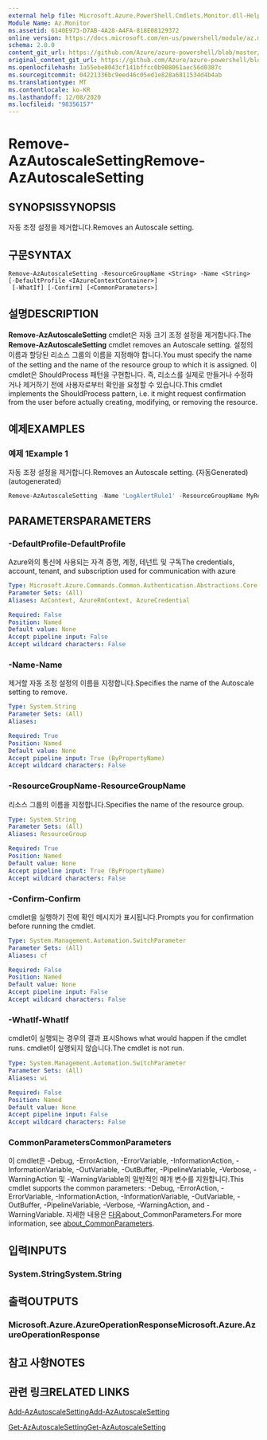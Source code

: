 ```yaml
---
external help file: Microsoft.Azure.PowerShell.Cmdlets.Monitor.dll-Help.xml
Module Name: Az.Monitor
ms.assetid: 6140E973-D7AB-4A28-A4FA-818E08129372
online version: https://docs.microsoft.com/en-us/powershell/module/az.monitor/remove-azautoscalesetting
schema: 2.0.0
content_git_url: https://github.com/Azure/azure-powershell/blob/master/src/Monitor/Monitor/help/Remove-AzAutoscaleSetting.md
original_content_git_url: https://github.com/Azure/azure-powershell/blob/master/src/Monitor/Monitor/help/Remove-AzAutoscaleSetting.md
ms.openlocfilehash: 1a55ebe8043cf141bffcc0b908061aec56d0387c
ms.sourcegitcommit: 04221336bc9eed46c05ed1e828a6811534d4b4ab
ms.translationtype: MT
ms.contentlocale: ko-KR
ms.lasthandoff: 12/08/2020
ms.locfileid: "98356157"
---
```

# <span data-ttu-id="f22da-101">Remove-AzAutoscaleSetting</span><span class="sxs-lookup"><span data-stu-id="f22da-101">Remove-AzAutoscaleSetting</span></span>

## <span data-ttu-id="f22da-102">SYNOPSIS</span><span class="sxs-lookup"><span data-stu-id="f22da-102">SYNOPSIS</span></span>
<span data-ttu-id="f22da-103">자동 조정 설정을 제거합니다.</span><span class="sxs-lookup"><span data-stu-id="f22da-103">Removes an Autoscale setting.</span></span>

## <span data-ttu-id="f22da-104">구문</span><span class="sxs-lookup"><span data-stu-id="f22da-104">SYNTAX</span></span>

```
Remove-AzAutoscaleSetting -ResourceGroupName <String> -Name <String> [-DefaultProfile <IAzureContextContainer>]
 [-WhatIf] [-Confirm] [<CommonParameters>]
```

## <span data-ttu-id="f22da-105">설명</span><span class="sxs-lookup"><span data-stu-id="f22da-105">DESCRIPTION</span></span>
<span data-ttu-id="f22da-106">**Remove-AzAutoscaleSetting** cmdlet은 자동 크기 조정 설정을 제거합니다.</span><span class="sxs-lookup"><span data-stu-id="f22da-106">The **Remove-AzAutoscaleSetting** cmdlet removes an Autoscale setting.</span></span>
<span data-ttu-id="f22da-107">설정의 이름과 할당된 리소스 그룹의 이름을 지정해야 합니다.</span><span class="sxs-lookup"><span data-stu-id="f22da-107">You must specify the name of the setting and the name of the resource group to which it is assigned.</span></span>
<span data-ttu-id="f22da-108">이 cmdlet은 ShouldProcess 패턴을 구현합니다. 즉, 리소스를 실제로 만들거나 수정하거나 제거하기 전에 사용자로부터 확인을 요청할 수 있습니다.</span><span class="sxs-lookup"><span data-stu-id="f22da-108">This cmdlet implements the ShouldProcess pattern, i.e. it might request confirmation from the user before actually creating, modifying, or removing the resource.</span></span>

## <span data-ttu-id="f22da-109">예제</span><span class="sxs-lookup"><span data-stu-id="f22da-109">EXAMPLES</span></span>

### <span data-ttu-id="f22da-110">예제 1</span><span class="sxs-lookup"><span data-stu-id="f22da-110">Example 1</span></span>

<span data-ttu-id="f22da-111">자동 조정 설정을 제거합니다.</span><span class="sxs-lookup"><span data-stu-id="f22da-111">Removes an Autoscale setting.</span></span> <span data-ttu-id="f22da-112">(자동Generated)</span><span class="sxs-lookup"><span data-stu-id="f22da-112">(autogenerated)</span></span>

```powershell <!-- Aladdin Generated Example --> 
Remove-AzAutoscaleSetting -Name 'LogAlertRule1' -ResourceGroupName MyResourceGroup
```

## <span data-ttu-id="f22da-113">PARAMETERS</span><span class="sxs-lookup"><span data-stu-id="f22da-113">PARAMETERS</span></span>

### <span data-ttu-id="f22da-114">-DefaultProfile</span><span class="sxs-lookup"><span data-stu-id="f22da-114">-DefaultProfile</span></span>
<span data-ttu-id="f22da-115">Azure와의 통신에 사용되는 자격 증명, 계정, 테넌트 및 구독</span><span class="sxs-lookup"><span data-stu-id="f22da-115">The credentials, account, tenant, and subscription used for communication with azure</span></span>

```yaml
Type: Microsoft.Azure.Commands.Common.Authentication.Abstractions.Core.IAzureContextContainer
Parameter Sets: (All)
Aliases: AzContext, AzureRmContext, AzureCredential

Required: False
Position: Named
Default value: None
Accept pipeline input: False
Accept wildcard characters: False
```

### <span data-ttu-id="f22da-116">-Name</span><span class="sxs-lookup"><span data-stu-id="f22da-116">-Name</span></span>
<span data-ttu-id="f22da-117">제거할 자동 조정 설정의 이름을 지정합니다.</span><span class="sxs-lookup"><span data-stu-id="f22da-117">Specifies the name of the Autoscale setting to remove.</span></span>

```yaml
Type: System.String
Parameter Sets: (All)
Aliases:

Required: True
Position: Named
Default value: None
Accept pipeline input: True (ByPropertyName)
Accept wildcard characters: False
```

### <span data-ttu-id="f22da-118">-ResourceGroupName</span><span class="sxs-lookup"><span data-stu-id="f22da-118">-ResourceGroupName</span></span>
<span data-ttu-id="f22da-119">리소스 그룹의 이름을 지정합니다.</span><span class="sxs-lookup"><span data-stu-id="f22da-119">Specifies the name of the resource group.</span></span>

```yaml
Type: System.String
Parameter Sets: (All)
Aliases: ResourceGroup

Required: True
Position: Named
Default value: None
Accept pipeline input: True (ByPropertyName)
Accept wildcard characters: False
```

### <span data-ttu-id="f22da-120">-Confirm</span><span class="sxs-lookup"><span data-stu-id="f22da-120">-Confirm</span></span>
<span data-ttu-id="f22da-121">cmdlet을 실행하기 전에 확인 메시지가 표시됩니다.</span><span class="sxs-lookup"><span data-stu-id="f22da-121">Prompts you for confirmation before running the cmdlet.</span></span>

```yaml
Type: System.Management.Automation.SwitchParameter
Parameter Sets: (All)
Aliases: cf

Required: False
Position: Named
Default value: None
Accept pipeline input: False
Accept wildcard characters: False
```

### <span data-ttu-id="f22da-122">-WhatIf</span><span class="sxs-lookup"><span data-stu-id="f22da-122">-WhatIf</span></span>
<span data-ttu-id="f22da-123">cmdlet이 실행되는 경우의 결과 표시</span><span class="sxs-lookup"><span data-stu-id="f22da-123">Shows what would happen if the cmdlet runs.</span></span> <span data-ttu-id="f22da-124">cmdlet이 실행되지 않습니다.</span><span class="sxs-lookup"><span data-stu-id="f22da-124">The cmdlet is not run.</span></span>

```yaml
Type: System.Management.Automation.SwitchParameter
Parameter Sets: (All)
Aliases: wi

Required: False
Position: Named
Default value: None
Accept pipeline input: False
Accept wildcard characters: False
```

### <span data-ttu-id="f22da-125">CommonParameters</span><span class="sxs-lookup"><span data-stu-id="f22da-125">CommonParameters</span></span>
<span data-ttu-id="f22da-126">이 cmdlet은 -Debug, -ErrorAction, -ErrorVariable, -InformationAction, -InformationVariable, -OutVariable, -OutBuffer, -PipelineVariable, -Verbose, -WarningAction 및 -WarningVariable의 일반적인 매개 변수를 지원합니다.</span><span class="sxs-lookup"><span data-stu-id="f22da-126">This cmdlet supports the common parameters: -Debug, -ErrorAction, -ErrorVariable, -InformationAction, -InformationVariable, -OutVariable, -OutBuffer, -PipelineVariable, -Verbose, -WarningAction, and -WarningVariable.</span></span> <span data-ttu-id="f22da-127">자세한 내용은 [다음](http://go.microsoft.com/fwlink/?LinkID=113216)about_CommonParameters.</span><span class="sxs-lookup"><span data-stu-id="f22da-127">For more information, see [about_CommonParameters](http://go.microsoft.com/fwlink/?LinkID=113216).</span></span>

## <span data-ttu-id="f22da-128">입력</span><span class="sxs-lookup"><span data-stu-id="f22da-128">INPUTS</span></span>

### <span data-ttu-id="f22da-129">System.String</span><span class="sxs-lookup"><span data-stu-id="f22da-129">System.String</span></span>

## <span data-ttu-id="f22da-130">출력</span><span class="sxs-lookup"><span data-stu-id="f22da-130">OUTPUTS</span></span>

### <span data-ttu-id="f22da-131">Microsoft.Azure.AzureOperationResponse</span><span class="sxs-lookup"><span data-stu-id="f22da-131">Microsoft.Azure.AzureOperationResponse</span></span>

## <span data-ttu-id="f22da-132">참고 사항</span><span class="sxs-lookup"><span data-stu-id="f22da-132">NOTES</span></span>

## <span data-ttu-id="f22da-133">관련 링크</span><span class="sxs-lookup"><span data-stu-id="f22da-133">RELATED LINKS</span></span>

[<span data-ttu-id="f22da-134">Add-AzAutoscaleSetting</span><span class="sxs-lookup"><span data-stu-id="f22da-134">Add-AzAutoscaleSetting</span></span>](./Add-AzAutoscaleSetting.md)

[<span data-ttu-id="f22da-135">Get-AzAutoscaleSetting</span><span class="sxs-lookup"><span data-stu-id="f22da-135">Get-AzAutoscaleSetting</span></span>](./Get-AzAutoscaleSetting.md)


